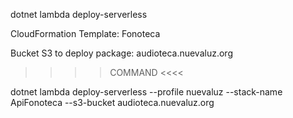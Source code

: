 dotnet lambda deploy-serverless

CloudFormation Template: Fonoteca

Bucket S3 to deploy package: audioteca.nuevaluz.org

>>>> COMMAND <<<<

dotnet lambda deploy-serverless --profile nuevaluz --stack-name ApiFonoteca --s3-bucket audioteca.nuevaluz.org
